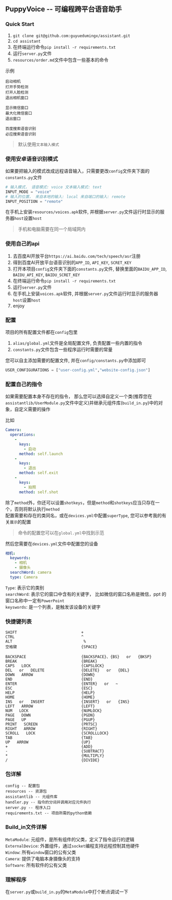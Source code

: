 ## PuppyVoice -- 可编程跨平台语音助手

### Quick Start  
1. `git clone git@github.com:guyuedumingx/assistant.git`  
2. `cd assistant`  
3. 在终端运行命令`pip install -r requirements.txt`
4. 运行`server.py`文件  
5. `resources/order.md`文件中包含一些基本的命令

示例
```
启动相机
打开手势检测
打开人脸检测
退出相机窗口

显示微信窗口
最大化微信窗口
退出窗口

百度搜索语音识别
必应搜索语音识别
```

> 默认使用`文本输入模式`  

### 使用安卓语音识别模式
如果要把输入的模式改成远程语音输入，只需要更改`config`文件夹下面的`constants.py`文件
```python
# 输入模式， 语音模式: voice 文本输入模式: text
INPUT_MODE = "voice"
# 输入的位置， 来自本地的输入: local 来自端口的输入: remote
INPUT_POSITION = "remote"
```
在手机上安装`resources/voices.apk`软件, 并根据`server.py`文件运行时显示的服务器`host`设置`host`  

> 手机和电脑需要在同一个局域网内

### 使用自己的api  
1. 去百度AI开放平台`https://ai.baidu.com/tech/speech/asr`注册  
2. 得到百度AI开放平台语音识别的`APP_ID`, `API_KEY`, `SCRET_KEY`
3. 打开本项目`config`文件夹下面的`constants.py`文件, 替换里面的`BAIDU_APP_ID`, `BAIDU_API_KEY`, `BAIDU_SCRET_KEY`
4. 在终端运行命令`pip install -r requirements.txt`
5. 运行`server.py`文件  
6. 在手机上安装`voices.apk`软件, 并根据`server.py`文件运行时显示的服务器`host`设置`host`  
7. enjoy

### 配置  
项目的所有配置文件都在`config`包里

1. `alias/global.yml`文件是全局配置文件, 负责配置一些内置的指令  
2. `constants.py`文件包含一些程序运行时需要的常量  

您可以自主添加需要的配置文件, 并在`config/constants.py`中添加即可  
```python  
USER_CONFIGURATIONS = ["user-config.yml","website-config.json"]
```

### 配置自己的指令  
如果需要配置本身不存在的指令， 那么您可以选择自定义一个类(推荐您在`assistantlib/UserModule.py`文件中定义)并继承元组件库(`build_in.py`)中的对象，自定义需要的操作  

比如
```yaml
Camera:
  operations:
    - 
      keys:
        - 启动
      method: self.launch
    - 
      keys:
        - 退出
      method: self.exit
    - 
      keys:
        - 拍照
      method: self.shot
```
除了`method`外，你还可以设置`shotkeys`，但是`method`和`shotkeys`应当只存在一个，否则将默认执行`method`  
配置需要和存在的类同名，或在`devices.yml`中配置`superType`, 您可以参考我的有关`展示`的配置  
> 命令的配置您可以在`global.yml`中找到示范  

然后您需要在`devices.yml`文件中配置您的设备  

```yaml
相机:
  keywords:
    - 相机
    - 摄像头
  searchWord: camera
  type: Camera
```

`Type`: 表示它的类别  
`searchWord`: 表示它的窗口中含有的关键字， 比如微信的窗口名称是微信，ppt 的窗口名称中一定有`PowerPoint`   
`keyswords`: 是一个列表，是触发该设备的关键字  


### 快捷键列表  
```
SHIFT                            +      
CTRL                             ^      
ALT                               %
空格键                            {SPACE}

BACKSPACE                        {BACKSPACE}、{BS}   or   {BKSP}      
BREAK                            {BREAK}      
CAPS   LOCK                      {CAPSLOCK}      
DEL   or   DELETE                {DELETE}   or   {DEL}      
DOWN   ARROW                     {DOWN}      
END                              {END}      
ENTER                            {ENTER}   or   ~      
ESC                              {ESC}      
HELP                             {HELP}      
HOME                             {HOME}      
INS   or   INSERT                {INSERT}   or   {INS}      
LEFT   ARROW                     {LEFT}      
NUM   LOCK                       {NUMLOCK}      
PAGE   DOWN                      {PGDN}      
PAGE   UP                        {PGUP}      
PRINT   SCREEN                   {PRTSC}      
RIGHT   ARROW                    {RIGHT}      
SCROLL   LOCK                    {SCROLLLOCK}      
TAB                              {TAB}      
UP   ARROW                       {UP}     
+                                {ADD}      
-                                {SUBTRACT}      
*                                {MULTIPLY}      
/                                {DIVIDE}
```

### 包详解  
```
config -- 配置包
resources -- 资源包
assistantlib -- 元组件库
handler.py -- 指令的分词并调用对应元件执行
server.py -- 程序入口  
requirements.txt -- 项目所需的python依赖  
```

### Build_in文件详解  

`MetaModule`: 元组件，是所有组件的父类，定义了指令运行的逻辑  
`ExternalDevice`: 外置组件，通过`socket`编程支持远程控制其他硬件  
`Window`: 所有`window`窗口的公有父类  
`Camera`: 提供了电脑本身摄像头的支持  
`Software`: 所有软件的公有父类  

### 理解程序  
在`server.py`或`build_in.py`的`MetaModule`中打个断点调试一下  